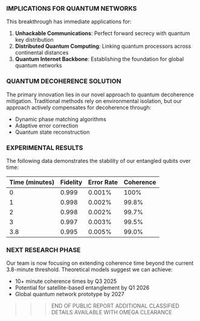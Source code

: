 
### IMPLICATIONS FOR QUANTUM NETWORKS

This breakthrough has immediate applications for:

1. **Unhackable Communications**: Perfect forward secrecy with quantum key distribution
2. **Distributed Quantum Computing**: Linking quantum processors across continental distances
3. **Quantum Internet Backbone**: Establishing the foundation for global quantum networks

### QUANTUM DECOHERENCE SOLUTION

The primary innovation lies in our novel approach to quantum decoherence mitigation. Traditional methods rely on environmental isolation, but our approach actively compensates for decoherence through:

- Dynamic phase matching algorithms
- Adaptive error correction
- Quantum state reconstruction

### EXPERIMENTAL RESULTS

The following data demonstrates the stability of our entangled qubits over time:

| Time (minutes) | Fidelity | Error Rate | Coherence |
|----------------|----------|------------|-----------|
| 0              | 0.999    | 0.001%     | 100%      |
| 1              | 0.998    | 0.002%     | 99.8%     |
| 2              | 0.998    | 0.002%     | 99.7%     |
| 3              | 0.997    | 0.003%     | 99.5%     |
| 3.8            | 0.995    | 0.005%     | 99.0%     |

### NEXT RESEARCH PHASE

Our team is now focusing on extending coherence time beyond the current 3.8-minute threshold. Theoretical models suggest we can achieve:

- 10+ minute coherence times by Q3 2025
- Potential for satellite-based entanglement by Q1 2026
- Global quantum network prototype by 2027

>>> END OF PUBLIC REPORT
>>> ADDITIONAL CLASSIFIED DETAILS AVAILABLE WITH OMEGA CLEARANCE
